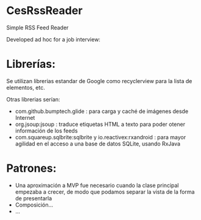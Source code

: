 # CesRssReader
Simple RSS Feed Reader

Developed ad hoc for a job interview:

Librerías:
==========

Se utilizan librerias estandar de Google como recyclerview para la lista de elementos, etc.

Otras librerias serían:

+ com.github.bumptech.glide : para carga y caché de imágenes desde Internet
+ org.jsoup:jsoup : traduce etiquetas HTML a texto para poder otener información de los feeds
+ com.squareup.sqlbrite:sqlbrite y io.reactivex:rxandroid : para mayor agilidad en el acceso a una base de datos SQLite, usando RxJava

Patrones:
=========

+ Una aproximación a MVP fue necesario cuando la clase principal empezaba a crecer, de modo que podamos separar la vista de la forma de presentarla
+ Composición...
+ ...
 
